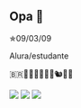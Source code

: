 ## Opa 👋

✯09/03/09

Alura/estudante

🇧🇷🫧🐋🥾😊🎃🦦🐿🐘🐙

![](https://media3.tenor.com/n7V39N7zwEx.gif)
![](https://media1.tenor.com/pt-BR/view/miguel-black-phone-gif)
![](https://media2.tenor.com/2uRUC4XIBb.gif)
